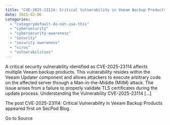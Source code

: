 ```yaml
---
title: "CVE-2025-23114: Critical Vulnerability in Veeam Backup Products"
date: 2025-02-06
categories: 
  - "categorydefault-do-not-use-this"
  - "cybersecurity"
  - "cybersecurity-awareness"
  - "security"
  - "security-awareness"
  - "virus"
  - "vulnerabilities"
---
```


A critical security vulnerability identified as CVE-2025-23114 affects multiple Veeam backup products. This vulnerability resides within the Veeam Updater component and allows attackers to execute arbitrary code on the affected server through a Man-in-the-Middle (MitM) attack. The issue arises from a failure to properly validate TLS certificates during the update process. Understanding the Vulnerability CVE-2025-23114 \[…\]

The post CVE-2025-23114: Critical Vulnerability in Veeam Backup Products appeared first on SecPod Blog.

Go to Source

